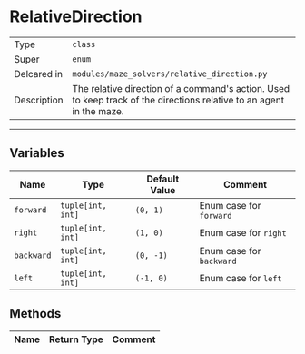# RelativeDirection

| | |
-|-
Type | `class`
Super | `enum`
Delcared in | `modules/maze_solvers/relative_direction.py`
Description | The relative direction of a command's action. Used to keep track of the directions relative to an agent in the maze.

---

## Variables

Name | Type | Default Value | Comment
 --- | --- | --- | ---
`forward` | `tuple[int, int]` | `(0, 1)` | Enum case for `forward`
`right` | `tuple[int, int]` | `(1, 0)` | Enum case for `right`
`backward` | `tuple[int, int]` | `(0, -1)` | Enum case for `backward`
`left` | `tuple[int, int]` | `(-1, 0)` | Enum case for `left`

## Methods

Name | Return Type | Comment
 --- | --- | ---
